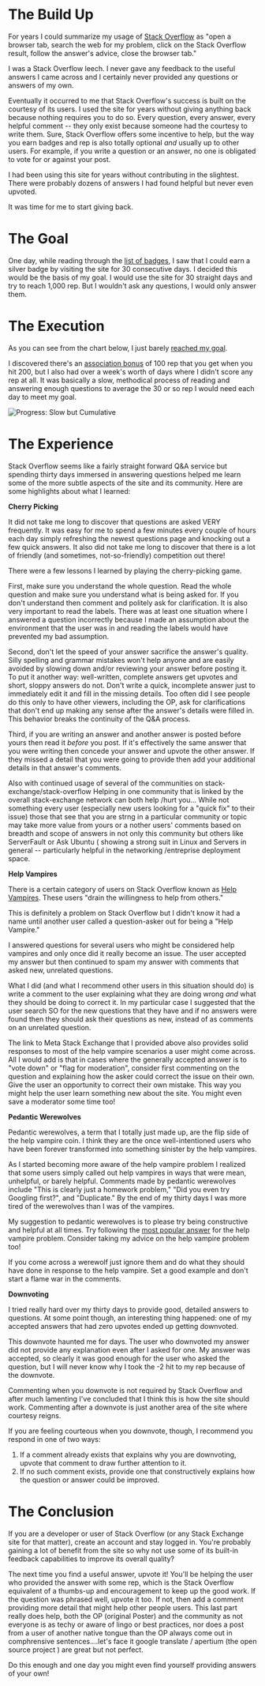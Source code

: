 # The Build Up

For years I could summarize my usage of [Stack Overflow](http://www.stackoverflow.com) as "open a browser tab, search the web for my problem, click on the Stack Overflow result, follow the answer's advice, close the browser tab." 

I was a Stack Overflow leech. I never gave any feedback to the useful answers I came across and I certainly never provided any questions or answers of my own.

Eventually it occurred to me that Stack Overflow's success is built on the courtesy of its users. I used the site for years without giving anything back because nothing requires you to do so. Every question, every answer, every helpful comment -- they only exist because someone had the courtesy to write them. Sure, Stack Overflow offers some incentive to help, but the way you earn badges and rep is also totally optional *and* usually up to other users. For example, if you write a question or an answer, no one is obligated to vote for or against your post.

I had been using this site for years without contributing in the slightest. There were probably dozens of answers I had found helpful but never even upvoted.

It was time for me to start giving back.

# The Goal

One day, while reading through the [list of badges](http://stackoverflow.com/help/badges), I saw that I could earn a silver badge by visiting the site for 30 consecutive days. I decided this would be the basis of my goal. I would use the site for 30 straight days and try to reach 1,000 rep. But I wouldn't ask any questions, I would only answer them.

# The Execution

As you can see from the chart below, I just barely [reached my goal](http://stackoverflow.com/users/1696044/erik-gillespie).

I discovered there's an [association bonus](http://blog.stackoverflow.com/2009/07/cross-site-account-associations/) of 100 rep that you get when you hit 200, but I also had over a week's worth of days where I didn't score any rep at all. It was basically a slow, methodical process of reading and answering enough questions to average the 30 or so rep I would need each day to meet my goal.

![Progress: Slow but Cumulative](http://technicalrex.files.wordpress.com/2014/07/30daysofanswerschart1.png)

# The Experience

Stack Overflow seems like a fairly straight forward Q&amp;A service but spending thirty days immersed in answering questions helped me learn some of the more subtle aspects of the site and its community. Here are some highlights about what I learned:

**Cherry Picking**

It did not take me long to discover that questions are asked VERY frequently. It was easy for me to spend a few minutes every couple of hours each day simply refreshing the newest questions page and knocking out a few quick answers. It also did not take me long to discover that there is a lot of friendly (and sometimes, not-so-friendly) competition out there!

There were a few lessons I learned by playing the cherry-picking game.

First, make sure you understand the whole question. Read the whole question and make sure you understand what is being asked for. If you don't understand then comment and politely ask for clarification. It is also very important to read the labels. There was at least one situation where I answered a question incorrectly because I made an assumption about the environment that the user was in and reading the labels would have prevented my bad assumption.

Second, don't let the speed of your answer sacrifice the answer's quality. Silly spelling and grammar mistakes won't help anyone and are easily avoided by slowing down and/or reviewing your answer before posting it. To put it another way: well-written, complete answers get upvotes and short, sloppy answers do not. Don't write a quick, incomplete answer just to immediately edit it and fill in the missing details. Too often did I see people do this only to have other viewers, including the OP, ask for clarifications that don't end up making any sense after the answer's details were filled in. This behavior breaks the continuity of the Q&amp;A process.

Third, if you are writing an answer and another answer is posted before yours then read it *before* you post. If it's effectively the same answer that you were writing then concede your answer and upvote the other answer. If they missed a detail that you were going to provide then add your additional details in that answer's comments.

Also with continued usage of several of the communities on stack-exchange/stack-overflow Helping in one community that is linked by the overall stack-exchange network can both help /hurt you...  While not something every user (especially new users looking for a "quick fix" to their issue) those that see that you are strng in a particular community or topic may take more value from yours or a nother users' comments based on breadth and scope of answers in not only this community but others like ServerFault or  Ask Ubuntu ( showing a strong suit in Linux and Servers in general -- particularly  helpful in the networking /entreprise deployment space.


**Help Vampires**

There is a certain category of users on Stack Overflow known as [Help Vampires](http://meta.stackexchange.com/questions/19665/the-help-vampire-problem). These users "drain the willingness to help from others."

This is definitely a problem on Stack Overflow but I didn't know it had a name until another user called a question-asker out for being a "Help Vampire."

I answered questions for several users who might be considered help vampires and only once did it really become an issue. The user accepted my answer but then continued to spam my answer with comments that asked new, unrelated questions.

What I did (and what I recommend other users in this situation should do) is write a comment to the user explaining what they are doing wrong *and* what they should be doing to correct it. In my particular case I suggested that the user search SO for the new questions that they have and if no answers were found then they should ask their questions as new, instead of as comments on an unrelated question.

The link to Meta Stack Exchange that I provided above also provides solid responses to most of the help vampire scenarios a user might come across. All I would add is that in cases where the generally accepted answer is to "vote down" or "flag for moderation", consider first commenting on the question and explaining how the asker could correct the issue on their own. Give the user an opportunity to correct their own mistake. This way you might help the user learn something new about the site. You might even save a moderator some time too!

**Pedantic Werewolves**

Pedantic werewolves, a term that I totally just made up, are the flip side of the help vampire coin. I think they are the once well-intentioned users who have been forever transformed into something sinister by the help vampires.

As I started becoming more aware of the help vampire problem I realized that some users simply called out help vampires in ways that were mean, unhelpful, or barely helpful. Comments made by pedantic werewolves include "This is clearly just a homework problem," "Did you even try Googling first?", and "Duplicate." By the end of my thirty days I was more tired of the werewolves than I was of the vampires.

My suggestion to pedantic werewolves is to please try being constructive and helpful at all times. Try following the [most popular answer](http://meta.stackexchange.com/questions/19665/the-help-vampire-problem#19673) for the help vampire problem. Consider taking my advice on the help vampire problem too!

If you come across a werewolf just ignore them and do what they should have done in response to the help vampire. Set a good example and don't start a flame war in the comments.


**Downvoting**

I tried really hard over my thirty days to provide good, detailed answers to questions. At some point though, an interesting thing happened: one of my accepted answers that had zero upvotes ended up getting downvoted.

This downvote haunted me for days. The user who downvoted my answer did not provide any explanation even after I asked for one. My answer was accepted, so clearly it was good enough for the user who asked the question, but I will never know why I took the -2 hit to my rep because of the downvote.

Commenting when you downvote is not required by Stack Overflow and after much lamenting I've concluded that I think this is how the site should work. Commenting after a downvote is just another area of the site where courtesy reigns.

If you are feeling courteous when you downvote, though, I recommend you respond in one of two ways:

1. If a comment already exists that explains why you are downvoting, upvote that comment to draw further attention to it.
2. If no such comment exists, provide one that constructively explains how the question or answer could be improved.

# The Conclusion

If you are a developer or user of Stack Overflow (or any Stack Exchange site for that matter), create an account and stay logged in. You're probably gaining a lot of benefit from the site so why not use some of its built-in feedback capabilities to improve its overall quality?

The next time you find a useful answer, upvote it! You'll be helping the user who provided the answer with some rep, which is the Stack Overflow equivalent of a thumbs-up and encouragement to keep up the good work. If the question was phrased well, upvote it too. If not, then add a comment providing more detail that might help other people users.  This last part really does help, both the OP (original Poster) and the community as not everyone is as techy or aware of lingo or best practices, nor does a post from a user of another native tongue than the OP always come out in comphrensive sentences....let's face it  google translate / apertium (the open source project ) are great but not perfect.

Do this enough and one day you might even find yourself providing answers of your own!
